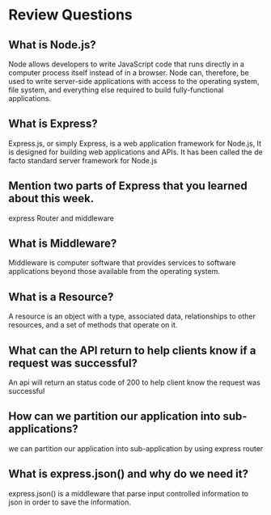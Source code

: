 # Review Questions

## What is Node.js?
Node allows developers to write JavaScript code that runs directly in a computer process itself instead of in a browser. Node can, therefore, be used to write server-side applications with access to the operating system, file system, and everything else required to build fully-functional applications.

## What is Express?
Express.js, or simply Express, is a web application framework for Node.js, It is designed for building web applications and APIs. It has been called the de facto standard server framework for Node.js

## Mention two parts of Express that you learned about this week.
express Router and middleware 

## What is Middleware?
Middleware is computer software that provides services to software applications beyond those available from the operating system. 

## What is a Resource?
 A resource is an object with a type, associated data, relationships to other resources, and a set of methods that operate on it.

## What can the API return to help clients know if a request was successful?
An api will return an status code of 200 to help client know the request was successful

## How can we partition our application into sub-applications?
we can partition our application into sub-application by using express router 

## What is express.json() and why do we need it?
  express.json() is a middleware that parse input controlled information to json in order to save the information.